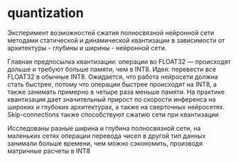 # quantization
Эксперимент возможностей сжатия полносвязной нейронной сети методами статической и динамической квантизации в зависимости от архитектуры - глубины и ширины - нейронной сети.

Главная предпосылка квантизации: операции во FLOAT32 — происходят дольше и требуют больше памяти, чем в INT8. Идея: перевести все FLOAT32 в обычные INT8. Ожидается, что работа нейросети должна стать быстрее, потому что операции быстрее происходят на INT8, а также занимать примерно в четыре раза меньше памяти. На практике квантизация дает значительный прирост по скорости инференса на широких и глубоких архитектурах, а также на сверточных нейросетях. Skip-сonnections также способствуют сжатию сети при квантизации

Исследованы разные ширина и глубина полносвязной сети, на маленьких сетях операции перевода чисел в другой тип данных занимали больше времени, чем можно сэкономить, производя матричные расчеты в INT8
